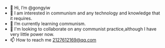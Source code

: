 - 👋 Hi, I’m @gongyiw
- 👀 I am interested in communism and any technology and knowledge that it requires.
- 🌱 I’m currently learning communism.
- 💞️ I'm looking to collaborate on any communist practice,although I have very little power now.
- 📫 How to reach me 2127612169@qq.com

<!---
gongyiw/gongyiw is a ✨ special ✨ repository because its `README.md` (this file) appears on your GitHub profile.
You can click the Preview link to take a look at your changes.
--->
